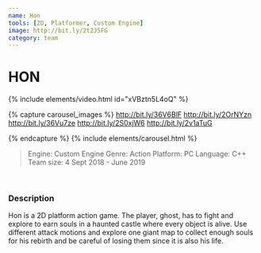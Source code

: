 ```yaml
---
name: Hon
tools: [2D, Platformer, Custom Engine]
image: http://bit.ly/2t2J5FG
category: team
---
```


# HON

{% include elements/video.html id="xVBztn5L4oQ" %}

{% capture carousel_images %}
http://bit.ly/36V6BlF
http://bit.ly/2OrNYzn
http://bit.ly/36Vu7ze
http://bit.ly/2S0xjW6
http://bit.ly/2v1aTuG

{% endcapture %}
{% include elements/carousel.html %}

>Engine: Custom Engine
>Genre: Action
>Platform: PC
>Language: C++
>Team size: 4
>Sept 2018 - June 2019


<br/> 

### Description

Hon is a 2D platform action game. The player, ghost, has to fight and explore to earn souls in a haunted castle where every object is alive. Use different attack motions and explore one giant map to collect enough souls for his rebirth and be careful of losing them since it is also his life. 
<br/>
<br/>
